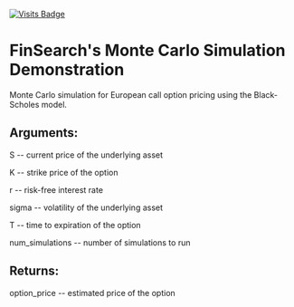 [![Visits Badge](https://badges.strrl.dev/visits/Aviteshmurmu19/FinSearch)](https://badges.strrl.dev)

# FinSearch's Monte Carlo Simulation Demonstration
Monte Carlo simulation for European call option pricing using the Black-Scholes model.

## Arguments:
S -- current price of the underlying asset

K -- strike price of the option

r -- risk-free interest rate

sigma -- volatility of the underlying asset

T -- time to expiration of the option

num_simulations -- number of simulations to run

## Returns:
option_price -- estimated price of the option
